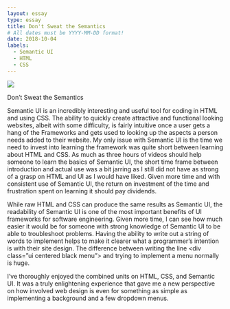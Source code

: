 ```yaml
---
layout: essay
type: essay
title: Don't Sweat the Semantics
# All dates must be YYYY-MM-DD format!
date: 2018-10-04
labels:
  - Semantic UI
  - HTML
  - CSS
---
```


<img class="ui tiny left circular floated image" src="https://react.semantic-ui.com/logo.png">

Don’t Sweat the Semantics

Semantic UI is an incredibly interesting and useful tool for coding in HTML and using CSS. The ability to quickly create attractive and functional looking websites, albeit with some difficulty, is fairly intuitive once a user gets a hang of the Frameworks and gets used to looking up the aspects a person needs added to their website. My only issue with Semantic UI is the time we need to invest into learning the framework was quite short between learning about HTML and CSS. As much as three hours of videos should help someone to learn the basics of Semantic UI, the short time frame between introduction and actual use was a bit jarring as I still did not have as strong of a grasp on HTML and UI as I would have liked. Given more time and with consistent use of Semantic UI, the return on investment of the time and frustration spent on learning it should pay dividends.

While raw HTML and CSS can produce the same results as Semantic UI, the readability of Semantic UI is one of the most important benefits of UI frameworks for software engineering. Given more time, I can see how much easier it would be for someone with strong knowledge of Semantic UI to be able to troubleshoot problems.  Having the ability to write out a string of words to implement helps to make it clearer what a programmer’s intention is with their site design. The difference between writing the line <div class=”ui centered black menu”> and trying to implement a menu normally is huge. 

I’ve thoroughly enjoyed the combined units on HTML, CSS, and Semantic UI. It was a truly enlightening experience that gave me a new perspective on how involved web design is even for something as simple as implementing a background and a few dropdown menus.
